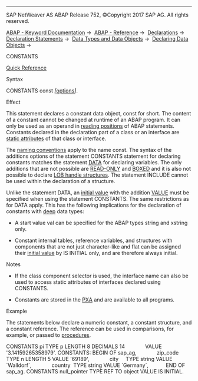   

* * *

SAP NetWeaver AS ABAP Release 752, ©Copyright 2017 SAP AG. All rights reserved.

[ABAP - Keyword Documentation](javascript:call_link\('abenabap.htm'\)) →  [ABAP - Reference](javascript:call_link\('abenabap_reference.htm'\)) →  [Declarations](javascript:call_link\('abendeclarations.htm'\)) →  [Declaration Statements](javascript:call_link\('abenabap_declarations.htm'\)) →  [Data Types and Data Objects](javascript:call_link\('abentypes_and_objects.htm'\)) →  [Declaring Data Objects](javascript:call_link\('abenobjects_statements.htm'\)) → 

CONSTANTS

[Quick Reference](javascript:call_link\('abapconstants_shortref.htm'\))

Syntax

CONSTANTS const *\[*[options](javascript:call_link\('abapdata.htm'\))*\]*.

Effect

This statement declares a constant data object, const for short. The content of a constant cannot be changed at runtime of an ABAP program. It can only be used as an operand in [reading positions](javascript:call_link\('abenreading_position_glosry.htm'\) "Glossary Entry") of ABAP statements. Constants declared in the declaration part of a class or an interface are [static attributes](javascript:call_link\('abenstatic_attribute_glosry.htm'\) "Glossary Entry") of that class or interface.

The [naming conventions](javascript:call_link\('abennaming_conventions.htm'\)) apply to the name const. The syntax of the additions options of the statement CONSTANTS statement for declaring constants matches the statement [DATA](javascript:call_link\('abapdata.htm'\)) for declaring variables. The only additions that are not possible are [READ-ONLY](javascript:call_link\('abapdata_options.htm'\)) and [BOXED](javascript:call_link\('abapdata_boxed.htm'\)) and it is also not possible to declare [LOB handle structures](javascript:call_link\('abapdata_lob_handle.htm'\)). The statement INCLUDE cannot be used within the declaration of a structure.

Unlike the statement DATA, an [initial value](javascript:call_link\('abenstart_value_glosry.htm'\) "Glossary Entry") with the addition [VALUE](javascript:call_link\('abapdata_options.htm'\)) must be specified when using the statement CONSTANTS. The same restrictions as for DATA apply. This has the following implications for the declaration of constants with [deep](javascript:call_link\('abendeep_glosry.htm'\) "Glossary Entry") data types:

-   A start value val can be specified for the ABAP types string and xstring only.
    
-   Constant internal tables, reference variables, and structures with components that are not just character-like and flat can be assigned their [initial value](javascript:call_link\('abeninitial_value_glosry.htm'\) "Glossary Entry") by IS INITIAL only, and are therefore always initial.
    

Notes

-   If the class component selector is used, the interface name can also be used to access static attributes of interfaces declared using CONSTANTS.
    
-   Constants are stored in the [PXA](javascript:call_link\('abenpxa_glosry.htm'\) "Glossary Entry") and are available to all programs.
    

Example

The statements below declare a numeric constant, a constant structure, and a constant reference. The reference can be used in comparisons, for example, or passed to [procedures](javascript:call_link\('abenprocedure_glosry.htm'\) "Glossary Entry").

CONSTANTS pi TYPE p LENGTH 8 DECIMALS 14
             VALUE '3.14159265358979'.
CONSTANTS: BEGIN OF sap\_ag,
             zip\_code TYPE n LENGTH 5 VALUE '69189',
             city     TYPE string VALUE \`Walldorf\`,
             country  TYPE string VALUE \`Germany\`,
           END OF sap\_ag.
CONSTANTS null\_pointer TYPE REF TO object VALUE IS INITIAL.